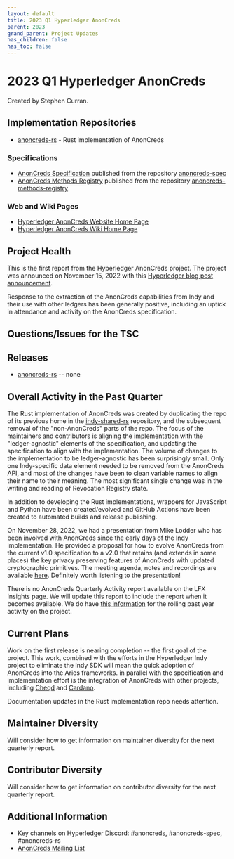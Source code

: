 ```yaml
---
layout: default
title: 2023 Q1 Hyperledger AnonCreds
parent: 2023
grand_parent: Project Updates
has_children: false
has_toc: false
---
```


# 2023 Q1 Hyperledger AnonCreds

Created by Stephen Curran.

## Implementation Repositories

- [anoncreds-rs] - Rust implementation of AnonCreds

[anoncreds-rs]: https://github.com/hyperledger/anoncreds-rs

### Specifications

- [AnonCreds Specification] published from the repository [anoncreds-spec]
- [AnonCreds Methods Registry] published from the repository [anoncreds-methods-registry]

[anoncreds-spec]: https://github.com/hyperledger/anoncreds-spec
[AnonCreds Specification]: https://hyperledger.github.io/anoncreds-spec/
[anoncreds-methods-registry]: https://github.com/hyperledger/anoncreds-methods-registry
[AnonCreds Methods Registry]: https://hyperledger.github.io/anoncreds-methods-registry

### Web and Wiki Pages

- [Hyperledger AnonCreds Website Home Page]
- [Hyperledger AnonCreds Wiki Home Page]

[Hyperledger AnonCreds Website Home Page]: https://www.hyperledger.org/use/anoncreds
[Hyperledger AnonCreds Wiki Home Page]: https://wiki.hyperledger.org/display/ANONCREDS/

## Project Health

This is the first report from the Hyperledger AnonCreds project. The project was
announced on November 15, 2022 with this [Hyperledger blog post announcement].

[Hyperledger blog post announcement]: https://www.hyperledger.org/blog/2022/11/15/announcing-hyperledger-anoncreds-open-source-open-specification-privacy-preserving-verifiable-credentials

Response to the extraction of the AnonCreds capabilities from Indy and their use with other ledgers
has been generally positive, including an uptick in attendance and activity on the AnonCreds specification.

## Questions/Issues for the TSC

## Releases

- [anoncreds-rs] -- none

## Overall Activity in the Past Quarter

The Rust implementation of AnonCreds was created by duplicating the repo of its previous home in the [indy-shared-rs](https://github.com/hyperledger/indy-shared-rs) repository, and the subsequent removal of the "non-AnonCreds" parts
of the repo. The focus of the maintainers and contributors is aligning the implementation with the "ledger-agnostic"
elements of the specification, and updating the specification to align with the implementation. The volume of changes
to the implementation to be ledger-agnostic has been surprisingly small. Only one Indy-specific data element needed to
be removed from the AnonCreds API, and most of the changes have been to clean variable names to align their name to their meaning. The most significant single change was in the writing and reading of Revocation Registry state.

In addition to developing the Rust implementations, wrappers for JavaScript and Python have been created/evolved and GitHub Actions have been created to automated builds and release publishing.

On November 28, 2022, we had a presentation from Mike Lodder who has been involved with AnonCreds since the early
days of the Indy implementation. He provided a proposal for how to evolve AnonCreds from the current v1.0 specification to a v2.0 that retains (and extends in some places) the key privacy preserving features of AnonCreds with updated cryptographic primitives. The meeting agenda, notes and recordings are available [here](https://wiki.hyperledger.org/display/ANONCREDS/2022-11-28+AnonCreds+Specification+Working+Group+Meeting). Definitely worth listening to the presentation!

There is no AnonCreds Quarterly Activity report available on the LFX Insights page. We will update this report to include the report when it becomes available. We do have [this information](https://insights.lfx.linuxfoundation.org/projects/hyperledger%2Fanoncreds/dashboard;subTab=technical?time=%7B%22from%22:%222022-10-01T07:00:00.000Z%22,%22type%22:%22absolute%22,%22to%22:%222022-12-31T07:00:00.000Z%22%7D) for the rolling past year activity on the project.

[AnonCreds Quarterly Activity Dashboard]: https://insights-v2.lfx.linuxfoundation.org/anoncreds/trends?selectedDateFilterType=DATERANGE&selectedDateRangeKey=90D

## Current Plans

Work on the first release is nearing completion -- the first goal of the project. This work, combined with the efforts
in the Hyperledger Indy project to eliminate the Indy SDK will mean the quick adoption of AnonCreds into the Aries frameworks. in parallel with the specification and implementation effort is the integration of AnonCreds with other
projects, including [Cheqd](https://cheqd.io) and [Cardano](https://cardano.org/).

Documentation updates in the Rust implementation repo needs attention.

## Maintainer Diversity

Will consider how to get information on maintainer diversity for the next quarterly report.

## Contributor Diversity

Will consider how to get information on contributor diversity for the next quarterly report.

## Additional Information

- Key channels on Hyperledger Discord: \#anoncreds, \#anoncreds-spec,
\#anoncreds-rs
- [AnonCreds Mailing List](https://lists.hyperledger.org/g/anoncreds)
